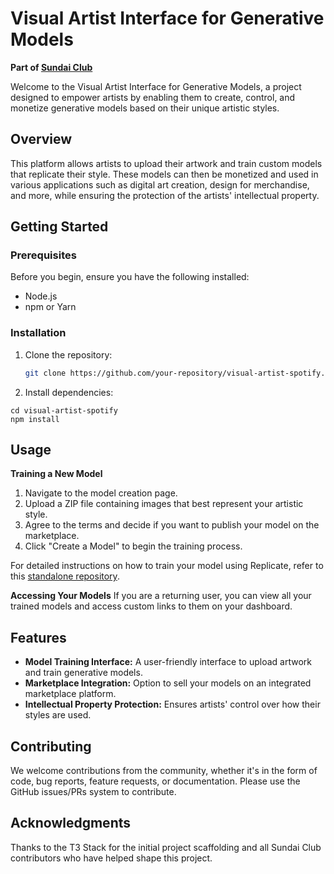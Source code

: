 # Visual Artist Interface for Generative Models

**Part of [Sundai Club](https://sundai.club/)**

Welcome to the Visual Artist Interface for Generative Models, a project designed to empower artists by enabling them to create, control, and monetize generative models based on their unique artistic styles.

## Overview

This platform allows artists to upload their artwork and train custom models that replicate their style. These models can then be monetized and used in various applications such as digital art creation, design for merchandise, and more, while ensuring the protection of the artists' intellectual property.

## Getting Started

### Prerequisites

Before you begin, ensure you have the following installed:
- Node.js
- npm or Yarn

### Installation

1. Clone the repository:
   ```bash
   git clone https://github.com/your-repository/visual-artist-spotify.git
    ```
2. Install dependencies:
  ```
  cd visual-artist-spotify
  npm install
  ```
## Usage
**Training a New Model**
1. Navigate to the model creation page.
2. Upload a ZIP file containing images that best represent your artistic style.
3. Agree to the terms and decide if you want to publish your model on the marketplace.
4. Click "Create a Model" to begin the training process.
   
For detailed instructions on how to train your model using Replicate, refer to this [standalone repository](https://github.com/sundai-club/fine_tuned_sd2_art_hack).

**Accessing Your Models**
If you are a returning user, you can view all your trained models and access custom links to them on your dashboard.

## Features
- **Model Training Interface:** A user-friendly interface to upload artwork and train generative models.
- **Marketplace Integration:** Option to sell your models on an integrated marketplace platform.
- **Intellectual Property Protection:** Ensures artists' control over how their styles are used.

## Contributing
We welcome contributions from the community, whether it's in the form of code, bug reports, feature requests, or documentation. Please use the GitHub issues/PRs system to contribute.

## Acknowledgments
Thanks to the T3 Stack for the initial project scaffolding and all Sundai Club contributors who have helped shape this project.
